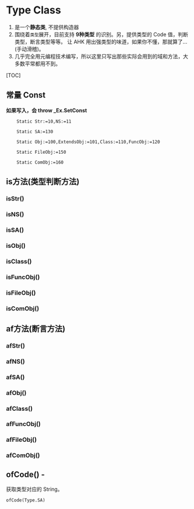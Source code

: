 # Type Class

1.  是一个**静态类**, 不提供构造器
2.  围绕着`类型`展开，目前支持 **9种类型** 的识别。另，提供类型的 Code 值，判断类型，断言类型等等。
    让 AHK 用出强类型的味道，如果你不懂，那就算了...(手动滑稽)。
3.  几乎完全用元编程技术编写，所以这里只写出那些实际会用到的域和方法，大多数平常都用不到。

[TOC]

## 常量 Const

**如果写入，会 throw _Ex.SetConst**

```autohotkey
	Static Str:=10,NS:=11
	
	Static SA:=130
	
	Static Obj:=100,ExtendsObj:=101,Class:=110,FuncObj:=120
	
	Static FileObj:=150
	
	Static ComObj:=160
```

## is方法(类型判断方法)

### isStr() 
### isNS() 
### isSA() 
### isObj() 
### isClass() 
### isFuncObj() 
### isFileObj() 
### isComObj() 

## af方法(断言方法)

### afStr() 
### afNS() 
### afSA() 
### afObj() 
### afClass() 
### afFuncObj() 
### afFileObj() 
### afComObj() 

## ofCode() - 

获取类型对应的 String。

``` autohotkey
ofCode(Type.SA)
```
